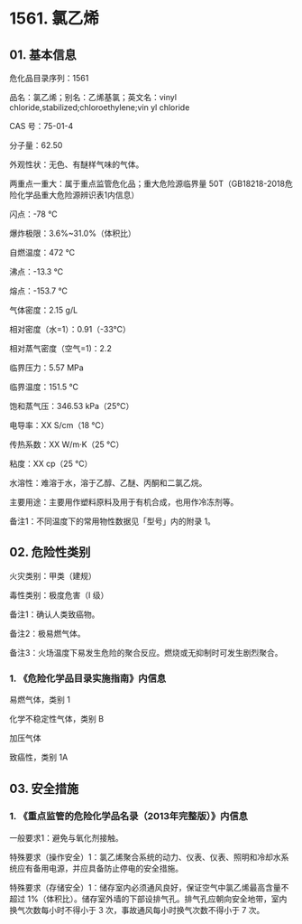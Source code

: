 # 1561. 氯乙烯

## 01. 基本信息

危化品目录序列：1561

品名：氯乙烯；别名：乙烯基氯；英文名：vinyl chloride,stabilized;chloroethylene;vin yl chloride

CAS 号：75-01-4

分子量：62.50

外观性状：无色、有醚样气味的气体。

两重点一重大：属于重点监管危化品；重大危险源临界量 50T（GB18218-2018危险化学品重大危险源辨识表1内信息）

闪点：-78  ℃

爆炸极限：3.6%~31.0%（体积比）

自燃温度：472 ℃

沸点：-13.3 ℃

熔点：-153.7 ℃

气体密度：2.15 g/L

相对密度（水=1）：0.91（-33℃）

相对蒸气密度（空气=1)：2.2

临界压力：5.57 MPa

临界温度：151.5 ℃

饱和蒸气压：346.53 kPa（25℃）

电导率：XX S/cm（18 ℃）

传热系数：XX W/m·K（25 ℃）

粘度：XX cp（25 ℃）

水溶性：难溶于水，溶于乙醇、乙醚、丙酮和二氯乙烷。

主要用途：主要用作塑料原料及用于有机合成，也用作冷冻剂等。

备注1：不同温度下的常用物性数据见「型号」内的附录 1。

## 02. 危险性类别

火灾类别：甲类（建规）

毒性类别：极度危害（I 级）

备注1：确认人类致癌物。

备注2：极易燃气体。

备注3：火场温度下易发生危险的聚合反应。燃烧或无抑制时可发生剧烈聚合。

### 1. 《危险化学品目录实施指南》内信息

易燃气体，类别 1

化学不稳定性气体，类别 B 

加压气体

致癌性，类别 1A

## 03. 安全措施

### 1. 《重点监管的危险化学品名录（2013年完整版）》内信息

一般要求1：避免与氧化剂接触。

特殊要求（操作安全）1：氯乙烯聚合系统的动力、仪表、仪表、照明和冷却水系统应有备用电源，并应具备防止停电的安全措施。

特殊要求（存储安全）1：储存室内必须通风良好，保证空气中氯乙烯最高含量不超过 1%（体积比）。储存室外墙的下部设排气孔。排气孔应朝向安全地带，室内换气次数每小时不得小于 3 次，事故通风每小时换气次数不得小于 7 次。

